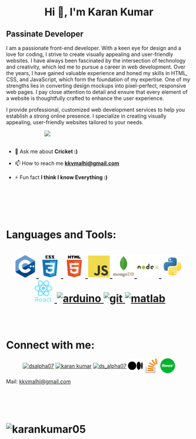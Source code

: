 <h1 align="center">Hi 👋, I'm Karan Kumar</h1>

<h2>Passinate Developer</h2>
<p>
    I am a passionate front-end developer. With a keen eye for design and
    a love for coding, I strive to create visually appealing and
    user-friendly websites. I have always been fascinated by the
    intersection of technology and creativity, which led me to pursue a
    career in web development. Over the years, I have gained valuable
    experience and honed my skills in HTML, CSS, and JavaScript, which
    form the foundation of my expertise. One of my strengths lies in
    converting design mockups into pixel-perfect, responsive web pages. I
    pay close attention to detail and ensure that every element of a
    website is thoughtfully crafted to enhance the user experience.
  </p>
  <p>
    I provide professional, customized web development services to help
            you establish a strong online presence. I specialize in creating
            visually appealing, user-friendly websites tailored to your needs.
  </p>
<img align="right" width="400" src="https://i.pinimg.com/originals/e4/26/70/e426702edf874b181aced1e2fa5c6cde.gif">


<br><br>
- 💬 Ask me about **Cricket :)**

- 📫 How to reach me **kkvmalhi@gmail.com**

- ⚡ Fun fact **I think I know Everything :)**
<br><br>
<br><br>
<br><br>


<h1 align="left">Languages and Tools:</h1>
<h1 align="center"> 
<a href="https://www.w3schools.com/cpp/" target="_blank" rel="noreferrer"> <img src="https://raw.githubusercontent.com/devicons/devicon/master/icons/cplusplus/cplusplus-original.svg" alt="cplusplus" width="60" height="60"/> </a> 
<a href="https://www.w3schools.com/css/" target="_blank" rel="noreferrer"> <img src="https://raw.githubusercontent.com/devicons/devicon/master/icons/css3/css3-original-wordmark.svg" alt="css3" width="60" height="60"/> </a> 
<a href="https://www.w3.org/html/" target="_blank" rel="noreferrer"> <img src="https://raw.githubusercontent.com/devicons/devicon/master/icons/html5/html5-original-wordmark.svg" alt="html5" width="60" height="60"/> </a> 
<a href="https://developer.mozilla.org/en-US/docs/Web/JavaScript" target="_blank" rel="noreferrer"> <img src="https://raw.githubusercontent.com/devicons/devicon/master/icons/javascript/javascript-original.svg" alt="javascript" width="60" height="60"/> </a> 
<a href="https://www.mongodb.com/" target="_blank" rel="noreferrer"> <img src="https://raw.githubusercontent.com/devicons/devicon/master/icons/mongodb/mongodb-original-wordmark.svg" alt="mongodb" width="60" height="60"/> </a> 
<a href="https://nodejs.org" target="_blank" rel="noreferrer"> <img src="https://raw.githubusercontent.com/devicons/devicon/master/icons/nodejs/nodejs-original-wordmark.svg" alt="nodejs" width="60" height="60"/> </a> 
<a href="https://www.python.org" target="_blank" rel="noreferrer"> <img src="https://raw.githubusercontent.com/devicons/devicon/master/icons/python/python-original.svg" alt="python" width="60" height="60"/> </a> 
<a href="https://reactjs.org/" target="_blank" rel="noreferrer"> <img src="https://raw.githubusercontent.com/devicons/devicon/master/icons/react/react-original-wordmark.svg" alt="react" width="60" height="60"/> </a> 
<a href="https://www.arduino.cc/" target="_blank" rel="noreferrer"> <img src="https://cdn.worldvectorlogo.com/logos/arduino-1.svg" alt="arduino" width="60" height="60"/> </a> 
<a href="https://git-scm.com/" target="_blank" rel="noreferrer"> <img src="https://www.vectorlogo.zone/logos/git-scm/git-scm-icon.svg" alt="git" width="60" height="60"/> </a> 
<a href="https://www.mathworks.com/" target="_blank" rel="noreferrer"> <img src="https://upload.wikimedia.org/wikipedia/commons/2/21/Matlab_Logo.png" alt="matlab" width="60" height="60"/> </a>
</h1>
<br><br>
<h1 align="left">Connect with me:</h1>
<p align="center">
<a href="https://twitter.com/DSALPHA_07?t=y9ZKeGo_LhbVN50zNu1aBw&s=09" target="blank"><img align="center" src="https://raw.githubusercontent.com/rahuldkjain/github-profile-readme-generator/master/src/images/icons/Social/twitter.svg" alt="dsalpha07" height="40" width="40" /></a>
<a href="https://www.linkedin.com/in/karan-kumar-280464266/" target="blank"><img align="center" src="https://raw.githubusercontent.com/rahuldkjain/github-profile-readme-generator/master/src/images/icons/Social/linked-in-alt.svg" alt="karan kumar" height="40" width="40" /></a>
<a href="https://instagram.com/ds_alpha07?igshid=NmQ2ZmYxZjA=" target="blank"><img align="center" src="https://raw.githubusercontent.com/rahuldkjain/github-profile-readme-generator/master/src/images/icons/Social/instagram.svg" alt="ds_alpha07" height="40" width="40" /></a>
<a href="https://medium.com/@kkvmalhi" target="blank"><img align="center" src="./images/medium-icon-svgrepo-com.svg" alt="ds_alpha07" height="40" width="40" /></a>
<a href="https://stackoverflow.com/users/22581031/karan-kumar" target="blank"><img align="center" 
src="./images/stackoverflow-color-svgrepo-com.svg" alt="ds_alpha07" height="40" width="40" /></a>
<a href="https://www.fiverr.com/kk_programmer?up_rollout=true" target="blank"><img align="center" src="./images/fiverr.svg" alt="ds_alpha07" height="40" width="40" /></a>
<br>
<p>Mail: <a href="mailto:kkvmalhi@gmail.com">kkvmalhi@gmail.com</a></p>
</p>
<br>
<br>
<br>
<h1 align="left"> <img src="https://komarev.com/ghpvc/?username=karankumar05&label=Profile%20views&color=0e75b6&style=flat" alt="karankumar05" /> </h1>
<br>
